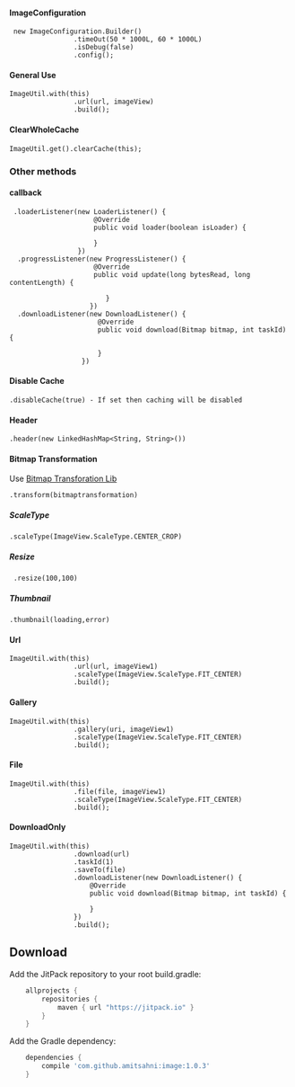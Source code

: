 #### ImageConfiguration
```
 new ImageConfiguration.Builder()
                .timeOut(50 * 1000L, 60 * 1000L)
                .isDebug(false)
                .config();
```
#### General Use
```
ImageUtil.with(this)
                .url(url, imageView)
                .build();
```
#### ClearWholeCache
```
ImageUtil.get().clearCache(this);               
```
### Other methods

#### callback
```
 .loaderListener(new LoaderListener() {
                     @Override
                     public void loader(boolean isLoader) {
                         
                     }
                 })
  .progressListener(new ProgressListener() {
                     @Override
                     public void update(long bytesRead, long contentLength) {
                            
                        }
                    }) 
  .downloadListener(new DownloadListener() {
                      @Override
                      public void download(Bitmap bitmap, int taskId) {
                          
                      }
                  })                      
```

#### Disable Cache

```
.disableCache(true) - If set then caching will be disabled              
```
#### Header 
```
.header(new LinkedHashMap<String, String>())
```
#### Bitmap Transformation
Use [Bitmap Transforation Lib](https://github.com/wasabeef/glide-transformations) 
```
.transform(bitmaptransformation)
```
##### ScaleType
```
.scaleType(ImageView.ScaleType.CENTER_CROP)
```
##### Resize
```
 .resize(100,100)
```
##### Thumbnail
```
.thumbnail(loading,error)
```
#### Url
```
ImageUtil.with(this)
                .url(url, imageView1)
                .scaleType(ImageView.ScaleType.FIT_CENTER)
                .build();
```
#### Gallery
```
ImageUtil.with(this)
                .gallery(uri, imageView1)
                .scaleType(ImageView.ScaleType.FIT_CENTER)
                .build();
```
#### File
```
ImageUtil.with(this)
                .file(file, imageView1)
                .scaleType(ImageView.ScaleType.FIT_CENTER)
                .build();
```
#### DownloadOnly
```
ImageUtil.with(this)
                .download(url)
                .taskId(1)
                .saveTo(file)
                .downloadListener(new DownloadListener() {
                    @Override
                    public void download(Bitmap bitmap, int taskId) {
                        
                    }
                })
                .build();
```




Download
--------
Add the JitPack repository to your root build.gradle:

```groovy
	allprojects {
		repositories {
			maven { url "https://jitpack.io" }
		}
	}
```
Add the Gradle dependency:
```groovy
	dependencies {
		compile 'com.github.amitsahni:image:1.0.3'
	}
```